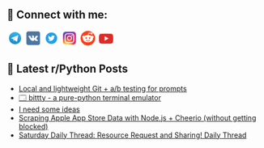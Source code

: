 ## 🔎 Connect with me:
[<img src="https://github.com/bullbesh/bullbesh/blob/main/images/Telegram.png" width="32" height="32" />](https://t.me/bullbesh)
[<img src="https://github.com/bullbesh/bullbesh/blob/main/images/VK.png" width="32" height="32" />](https://vk.com/bullbesh)
[<img src="https://github.com/bullbesh/bullbesh/blob/main/images/Twitter.png" width="32" height="32" />](https://twitter.com/bullbesh1)
[<img src="https://github.com/bullbesh/bullbesh/blob/main/images/Instagram.png" width="32" height="32" />](https://www.instagram.com/bullbesh)
[<img src="https://github.com/bullbesh/bullbesh/blob/main/images/Reddit.png" width="32" height="32" />](https://www.reddit.com/user/bullbesh)
[<img src="https://github.com/bullbesh/bullbesh/blob/main/images/YouTube.png" width="32" height="32" />](https://www.youtube.com/channel/UCtfjRs6uzgq5mfm8S06WTcg)

## 📕 Latest r/Python Posts
<!-- BLOG-POST-LIST:START -->
- [Local and lightweight Git + a/b testing for prompts](https://www.reddit.com/r/Python/comments/1m9jm14/local_and_lightweight_git_ab_testing_for_prompts/)
- [🗔 bittty - a pure-python terminal emulator](https://www.reddit.com/r/Python/comments/1m9jamt/bittty_a_purepython_terminal_emulator/)
- [I need some ideas](https://www.reddit.com/r/Python/comments/1m9h3tt/i_need_some_ideas/)
- [Scraping Apple App Store Data with Node.js + Cheerio &lpar;without getting blocked&rpar;](https://www.reddit.com/r/Python/comments/1m9gyqv/scraping_apple_app_store_data_with_nodejs_cheerio/)
- [Saturday Daily Thread: Resource Request and Sharing! Daily Thread](https://www.reddit.com/r/Python/comments/1m9ezt4/saturday_daily_thread_resource_request_and/)
<!-- BLOG-POST-LIST:END -->
